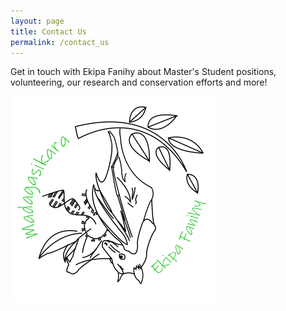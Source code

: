 ```yaml
---
layout: page
title: Contact Us
permalink: /contact_us
---
```


Get in touch with Ekipa Fanihy about Master's Student positions, volunteering, our research and conservation efforts and more! <email here>

<img src="/assets/img/EkipaFanihyLogoWhite.png" class="presentation"/>